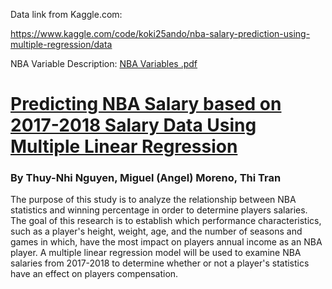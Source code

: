 Data link from Kaggle.com:

https://www.kaggle.com/code/koki25ando/nba-salary-prediction-using-multiple-regression/data

NBA Variable Description:
[NBA Variables .pdf](https://github.com/ihnguyen/NBASalary/files/8448178/NBA.Variables.pdf)



# [Predicting NBA Salary based on 2017-2018 Salary Data Using Multiple Linear Regression](https://docs.google.com/document/d/1Rwb_BOdaVGwd19w2bWoTJaOnrQaeUJaYNPnnIg2ihjk/edit)
### By Thuy-Nhi Nguyen, Miguel (Angel) Moreno, Thi Tran

The purpose of this study is to analyze the relationship between NBA statistics and winning percentage in order to determine players salaries. The goal of this research is to establish which performance characteristics, such as a player's height, weight, age, and the number of seasons and games in which, have the most impact on players annual income as an NBA player. A multiple linear regression model will be used to examine NBA salaries from 2017-2018 to determine whether or not a player's statistics have an effect on players compensation.



